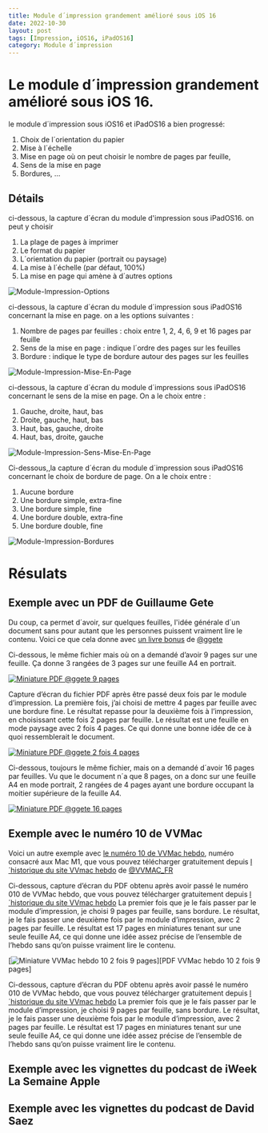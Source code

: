 ```yaml
---
title: Module d´impression grandement amélioré sous iOS 16
date: 2022-10-30
layout: post
tags: [Impression, iOS16, iPadOS16]
category: Module d´impression
---
```

# Le module d´impression grandement amélioré sous iOS 16.

le module d´impression sous iOS16 et iPadOS16 a bien progressé: 

1. Choix de l´orientation du papier
2. Mise à l´échelle
3. Mise en page où on peut choisir le nombre de pages par feuille,
4. Sens de la mise en page
5. Bordures, …

## Détails 
ci-dessous, la capture d´écran du module d'impression sous iPadOS16.
on peut y choisir
1. La plage de pages à imprimer
2. Le format du papier
3. L´orientation du papier (portrait ou paysage)
4. La mise à l´échelle (par défaut, 100%)
5. La mise en page qui amène à d´autres options

![Module-Impression-Options]

ci-dessous, la capture d´écran du module d´impression sous iPadOS16 concernant la mise en page.
on a les options suivantes :
1. Nombre de pages par feuilles : choix entre 1, 2, 4, 6, 9 et 16 pages par feuille
2. Sens de la mise en page : indique l´ordre des pages sur les feuilles
3. Bordure : indique le type de bordure autour des pages sur les feuilles

![Module-Impression-Mise-En-Page]

ci-dessous, la capture d´écran du module d´impressions sous iPadOS16 concernant le sens de la mise en page.
On a le choix entre :
1. Gauche, droite, haut, bas
2. Droite, gauche, haut, bas
3. Haut, bas, gauche, droite
4. Haut, bas, droite, gauche

![Module-Impression-Sens-Mise-En-Page]

Ci-dessous,,la capture d´écran du module d´impression sous iPadOS16 concernant le choix de bordure de page.
On a le choix entre :
1. Aucune bordure
2. Une bordure simple, extra-fine
3. Une bordure simple, fine
4. Une bordure double, extra-fine
5. Une bordure double, fine

![Module-Impression-Bordures]

# Résulats 

## Exemple avec un PDF de Guillaume Gete
Du coup, ca permet d´avoir, sur quelques feuilles, l'idée générale d´un document sans pour autant que les personnes puissent vraiment lire le contenu.
Voici ce que cela donne avec [un livre bonus] de [@ggete]

Ci-dessous, le même fichier mais où on a demandé d’avoir 9 pages sur une feuille.
Ça donne 3 rangées de 3 pages sur une feuille A4 en portrait.

[![Miniature PDF @ggete 9 pages]][ggete-1-fois-9-pages]

Capture d’écran du fichier PDF après être passé deux fois par le module d’impression.
La première fois, j’ai choisi de mettre 4 pages par feuille avec une bordure fine.
Le résultat repasse pour la deuxième fois à l’impression, en choisissant cette fois 2 pages par feuille.
Le résultat est une feuille en mode paysage avec 2 fois 4 pages.
Ce qui donne une bonne idée de ce à quoi ressemblerait le document.

[![Miniature PDF @ggete 2 fois 4 pages]][ggete-2-fois-4-pages]

Ci-dessous, toujours le même fichier, mais on a demandé d´avoir 16 pages par feuilles.
Vu que le document n´a que 8 pages, on a donc sur une feuille A4 en mode portrait, 2 rangées de 4 pages ayant une bordure occupant la moitier supérieure de la feuille A4.

[![Miniature PDF @ggete 16 pages]][ggete-1-fois-16-pages]

## Exemple avec le numéro 10 de VVMac

Voici un autre exemple avec [le numéro 10 de VVMac hebdo], numéro consacré aux Mac M1, que vous pouvez télécharger gratuitement depuis [l´historique du site VVmac hebdo] de [@VVMAC_FR]

Ci-dessous, capture d’écran du PDF obtenu après avoir passé le numéro 010 de VVMac hebdo, que vous pouvez télécharger gratuitement depuis 
[l´historique du site VVmac hebdo]
La premier fois que je le fais passer par le module d’impression, je choisi 9 pages par feuille, sans bordure.
Le résultat, je le fais passer une deuxième fois par le module d’impression, avec 2 pages par feuille.
Le résultat est 17 pages en miniatures tenant sur une seule feuille A4, ce qui donne une idée assez précise de l’ensemble de l’hebdo sans qu’on puisse vraiment lire le contenu.

[![Miniature VVMac hebdo 10 2 fois 9 pages]][PDF VVMac hebdo 10 2 fois 9 pages]

Ci-dessous, capture d’écran du PDF obtenu après avoir passé le numéro 010 de VVMac hebdo, que vous pouvez télécharger gratuitement depuis [l´historique du site VVmac hebdo]
La premier fois que je le fais passer par le module d’impression, je choisi 9 pages par feuille, sans bordure.
Le résultat, je le fais passer une deuxième fois par le module d’impression, avec 2 pages par feuille.
Le résultat est 17 pages en miniatures tenant sur une seule feuille A4, ce qui donne une idée assez précise de l’ensemble de l’hebdo sans qu’on puisse vraiment lire le contenu.

## Exemple avec les vignettes du podcast de iWeek La Semaine Apple

## Exemple avec les vignettes du podcast de David Saez

[Module-Impression-Options]: /img/posts/2022/10/31/Module-Impression-iOS16/Options-Impression.jpeg "capture d´écran du module d´impression sous iOS16 où l´on voit les différentes options d´impression qui s´offrent à nous"

[Module-Impression-Bordures]: /img/posts/2022/10/31/Module-Impression-iOS16/Bordures-Impression.jpeg "capture d´écran du module d´impression sous iOS16 où l´on voit les différents options de bordures de page qui s´offrent à nous"

[Module-Impression-Mise-En-Page]: /img/posts/2022/10/31/Module-Impression-iOS16/Mise-En-Page-Impression.jpeg "capture d´écran du module d´impression sous iOS16 où l´on voit les différentes options de mise en page qui s´offrent à nous"

[Module-Impression-Sens-Mise-En-Page]: /img/posts/2022/10/31/Module-Impression-iOS16/Sens-Mise-En-Page-Impression.jpeg "capture d´écran du module d´impression sous iOS16 où l´on voit les différentes options de sens de mise en page qui s´offrent à nous"

[un livre bonus]: https://blog.gete.net/2019/02/07/livre-bonus-macos-70-astuces-en-stock-option/ "LIVRE BONUS : MACOS, 70 ASTUCES EN STOCK… OPTION, de Guillaume Gete"
[l´historique du site VVmac hebdo]: https://www.vvmac.com/pages/historique.php "historique des numéros de VVMac hebdo"
[le numéro 10 de VVMac hebdo]: https://www.vvmac.com/pages/LL_NUMEROS/01028378427466324787/VVMac_hebdo_010.pdf "VVMac hebdo numéro 10, disponible gratuitement"

[Miniature PDF @ggete 16 pages]: /img/posts/2022/10/31/Module-Impression-iOS16/Miniatures-ggete-16-pages.jpeg
[Miniature PDF @ggete 9 pages]: /img/posts/2022/10/31/Module-Impression-iOS16/Miniature-ggete-9-pages.jpeg
[Miniature PDF @ggete 2 fois 4 pages]: /img/posts/2022/10/31/Module-Impression-iOS16/Miniature-ggete-2-fois-4-pages.jpeg

[Miniature VVMac hebdo 10 2 fois 9 pages]: /img/post/2022/10/31/Module-Impression-iOS16/Miniature-VVMac-hebdo-2-fois-9-pages.jpeg
[Miniature VVMac hebdo 10 2 fois 16 pages]: /img/post/2022/10/31/Module-Impression-iOS16/Miniature-VVMac-hebdo-2-fois-16-pages.jpeg
[Miniature VVMac hebdo 10 1 fois 16 pages]: /img/post/2022/10/31/Module-Impression-iOS16/Miniature-VVMac-hebdo-1-fois-16-pages.jpeg

[Miniature @iWeekNews 4 fois 16 pages]: /img/post/2022/10/31/Module-Impression-iOS16/Miniature-iWeekNews-4-fois-16-pages.jpeg

[Miniature @david 4 fois 9 pages]: /img/post/2022/10/31/Module-Impression-iOS16/Miniature-David-4-fois-9-pages.jpeg
[Miniature @david 2 fois 16 pages]: /img/post/2022/10/31/Module-Impression-iOS16/Miniature-David-2-fois-16-pages.jpeg

[ggete-1-fois-16-pages]: /assets/module-impression/ggete-16pages-par-feuille.pdf "document PDF de Guillaume Gete passé par le module d´impression avec 16 pages par feuille"
[ggete-1-fois-9-pages]: /assets/module-impression/ggete-9pages-par-feuille.pdf "document PDF de Guillaume Gete passé par le module d´impression avec 9 pages par feuille"
[ggete-2-fois-4-pages]: /assets/module-impression/ggete-2-fois-4-pages.pdf "document PDF de Guillaume Gete passé 2 fois par le module d´impression pour obtenir 2 fois 4 pages"

[VVMac-2-fois-9-pages]: /assets/module-impression/vvmachebdo-2-fois-9-pages.pdf "document PDF de VVMac hebdo passé 2 fois par le module d´impression pour obtenir 2 fois 9 pages"
[VVMac-2-fois-16-pages]: /assets/module-impression/vvmachebdo-2-fois-16-pages.pdf "document PDF de VVMac hebdo passé 2 fois par le module d´impression pour obtenir 2 fois 9 pages"
[VVMac-1-fois-16-pages]: /assets/module-impression/vvmachebdo-1-fois-16-pages.pdf "document PDF de VVMac hebdo passé 2 fois par le module d´impression pour obtenir 2 fois 9 pages"

[@ggete]: https://twitter.com/ggete "Le compte Twitter de Guillaume Gete"
[@VVMAC_FR]: https://twitter.com/VVMAC_FR "Le compte Twitter de VVMac hebdo"
[@iWeekNews]: https://twitter.com/iWeekNews "Le compte Twitter de iWeek, la semaine Apple, et iWeek, la quotidienne iWeek"
[@David]: https://twitter.com/SaezDavid "Le compte Twitter de David Saez, podcasteur de « C'est Pour Ma Pomme »"
